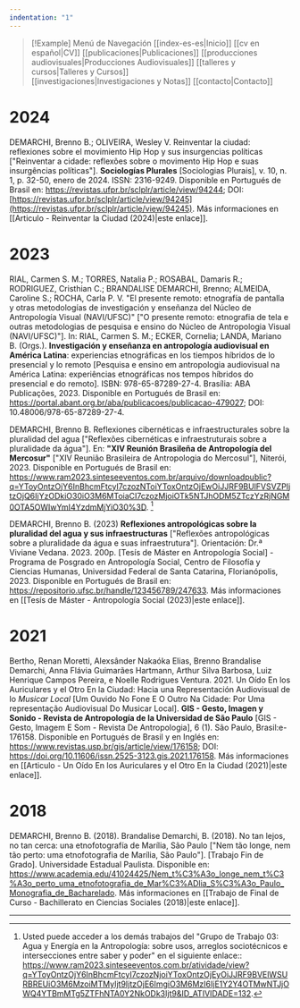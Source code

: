 ```yaml
---
indentation: "1"
---
```

> [!Example] Menú de Navegación
> [[index-es-es|Inicio]] [[cv en español|CV]]  [[publicaciones|Publicaciones]] [[producciones audiovisuales|Producciones Audiovisuales]] [[talleres y cursos|Talleres y Cursos]]  
> [[investigaciones|Investigaciones y Notas]] [[contacto|Contacto]]
    
# 2024

DEMARCHI, Brenno B.; OLIVEIRA, Wesley V. Reinventar la ciudad: reflexiones sobre el movimiento Hip Hop y sus insurgencias políticas ["Reinventar a cidade: reflexões sobre o movimento Hip Hop e suas insurgências políticas"]. **Sociologías Plurales** [Sociologias Plurais], v. 10, n. 1, p. 32-50, enero de 2024. ISSN: 2316-9249. Disponible en Portugués de Brasil en: https://revistas.ufpr.br/sclplr/article/view/94244; DOI: [https://revistas.ufpr.br/sclplr/article/view/94245](https://revistas.ufpr.br/sclplr/article/view/94245). Más informaciones en [[Articulo - Reinventar la Ciudad (2024)|este enlace]].

# 2023

RIAL, Carmen S. M.; TORRES, Natalia P.; ROSABAL, Damaris R.; RODRIGUEZ, Cristhian C.; BRANDALISE DEMARCHI, Brenno; ALMEIDA, Caroline S.; ROCHA, Carla P. V. "El presente remoto: etnografía de pantalla y otras metodologías de investigación y enseñanza del Núcleo de Antropología Visual (NAVI/UFSC)" ["O presente remoto: etnografia de tela e outras metodologias de pesquisa e ensino do Núcleo de Antropologia Visual (NAVI/UFSC)"]. In: RIAL, Carmen S. M.; ECKER, Cornelia; LANDA, Mariano B. (Orgs.). **Investigación y enseñanza en antropología audiovisual en América Latina**: experiencias etnográficas en los tiempos híbridos de lo presencial y lo remoto [Pesquisa e ensino em antropologia audiovisual na América Latina: experiências etnográficas nos tempos híbridos do presencial e do remoto]. ISBN: 978-65-87289-27-4. Brasília: ABA Publicações, 2023. Disponible en Portugués de Brasil en: https://portal.abant.org.br/aba/publicacoes/publicacao-479027; DOI: 10.48006/978-65-87289-27-4.

DEMARCHI, Brenno B. Reflexiones cibernéticas e infraestructurales sobre la pluralidad del agua ["Reflexões cibernéticas e infraestruturais sobre a pluralidade da água"]. En: **"XIV Reunión Brasileña de Antropología del Mercosur"** ["XIV Reunião Brasileira de Antropologia do Mercosul"], Niterói, 2023. Disponible en Portugués de Brasil en: https://www.ram2023.sinteseeventos.com.br/arquivo/downloadpublic?q=YToyOntzOjY6InBhcmFtcyI7czozNToiYToxOntzOjEwOiJJRF9BUlFVSVZPIjtzOjQ6IjYzODkiO30iO3M6MToiaCI7czozMjoiOTk5NTJhODM5ZTczYzRjNGM0OTA5OWIwYmI4YzdmMjYiO30%3D. [^1]

DEMARCHI, Brenno B. (2023) **Reflexiones antropológicas sobre la pluralidad del agua y sus infraestructuras** ["Reflexões antropológicas sobre a pluralidade da água e suas infraestrutura"]. Orientación: Dr.ª Viviane Vedana. 2023. 200p. [Tesís de Máster en Antropología Social] -Programa de Posgrado en Antropología Social, Centro de Filosofía y Ciencias Humanas, Universidad Federal de Santa Catarina, Florianópolis, 2023. Disponible en Portugués de Brasil en: https://repositorio.ufsc.br/handle/123456789/247633. Más informaciones en [[Tesís de Máster - Antropología Social (2023)|este enlace]].

# 2021

Bertho, Renan Moretti, Alexsânder Nakaóka Elias, Brenno Brandalise Demarchi, Anna Flávia Guimarães Hartmann, Arthur Silva Barbosa, Luiz Henrique Campos Pereira, e Noelle Rodrigues Ventura. 2021. Un Oído En los Auriculares y el Otro En la Ciudad: Hacia una Representación Audiovisual de lo *Musicar Local* [Um Ouvido No Fone E O Outro Na Cidade: Por Uma representação Audiovisual Do Musicar Local]. **GIS - Gesto, Imagen y Sonido - Revista de Antropología de la Universidad de São Paulo** [GIS - Gesto, Imagem E Som - Revista De Antropologia], 6 (1). São Paulo, Brasil:e-176158. Disponible en Portugués de Brasil y en Inglés en: https://www.revistas.usp.br/gis/article/view/176158; DOI: https://doi.org/10.11606/issn.2525-3123.gis.2021.176158. Más informaciones en [[Articulo - Un Oído En los Auriculares y el Otro En la Ciudad (2021)|este enlace]].

# 2018

DEMARCHI, Brenno B. (2018). Brandalise Demarchi, B. (2018). No tan lejos, no tan cerca: una etnofotografía de Marília, São Paulo ["Nem tão longe, nem tão perto: uma etnofotografia de Marília, São Paulo"]. [Trabajo Fin de Grado]. Universidade Estadual Paulista. Disponible en: https://www.academia.edu/41024425/Nem_t%C3%A3o_longe_nem_t%C3%A3o_perto_uma_etnofotografia_de_Mar%C3%ADlia_S%C3%A3o_Paulo_Monografia_de_Bacharelado. Más informaciones en [[Trabajo de Final de Curso - Bachillerato en Ciencias Sociales (2018)|este enlace]].

---

[^1]: Usted puede acceder a los demás trabajos del "Grupo de Trabajo 03: Agua y Energía en la Antropología: sobre usos, arreglos sociotécnicos e intersecciones entre saber y poder" en el siguiente enlace:: https://www.ram2023.sinteseeventos.com.br/atividade/view?q=YToyOntzOjY6InBhcmFtcyI7czozNjoiYToxOntzOjEyOiJJRF9BVElWSURBREUiO3M6MzoiMTMyIjt9IjtzOjE6ImgiO3M6MzI6IjE1Y2Y4OTMwNTJjOWQ4YTBmMTg5ZTFhNTA0Y2NkODk3Ijt9&ID_ATIVIDADE=132.

